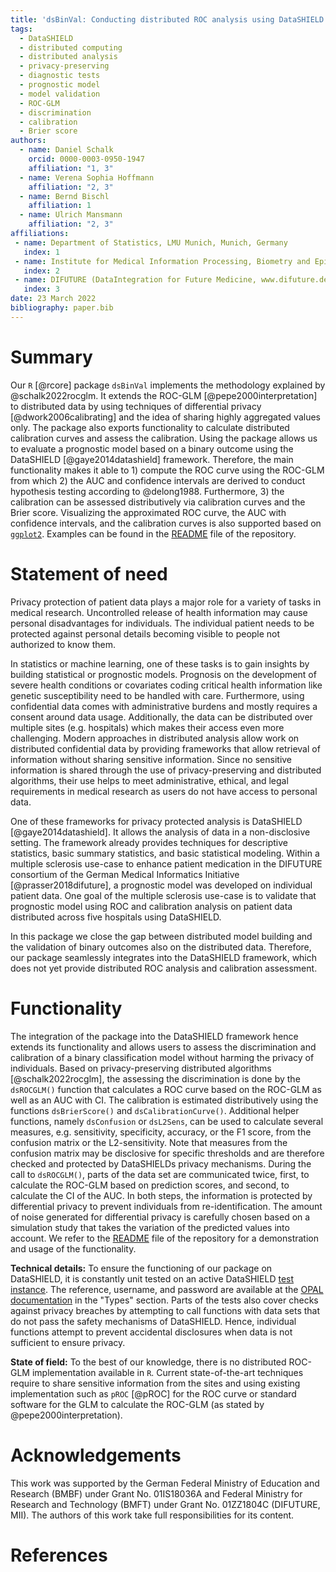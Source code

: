 ```yaml
---
title: 'dsBinVal: Conducting distributed ROC analysis using DataSHIELD'
tags:
  - DataSHIELD
  - distributed computing
  - distributed analysis
  - privacy-preserving
  - diagnostic tests
  - prognostic model
  - model validation
  - ROC-GLM
  - discrimination
  - calibration
  - Brier score
authors:
  - name: Daniel Schalk
    orcid: 0000-0003-0950-1947
    affiliation: "1, 3"
  - name: Verena Sophia Hoffmann
    affiliation: "2, 3"
  - name: Bernd Bischl
    affiliation: 1
  - name: Ulrich Mansmann
    affiliation: "2, 3"
affiliations:
 - name: Department of Statistics, LMU Munich, Munich, Germany
   index: 1
 - name: Institute for Medical Information Processing, Biometry and Epidemiology, LMU Munich, Munich, Germany
   index: 2
 - name: DIFUTURE (DataIntegration for Future Medicine, www.difuture.de), LMU Munich, Munich, Germany
   index: 3
date: 23 March 2022
bibliography: paper.bib
---
```


# Summary

Our `R` [@rcore] package `dsBinVal` implements the methodology explained by @schalk2022rocglm. It extends the ROC-GLM [@pepe2000interpretation] to distributed data by using techniques of differential privacy [@dwork2006calibrating] and the idea of sharing highly aggregated values only. The package also exports functionality to calculate distributed calibration curves and assess the calibration. Using the package allows us to evaluate a prognostic model based on a binary outcome using the DataSHIELD [@gaye2014datashield] framework. Therefore, the main functionality makes it able to 1) compute the ROC curve using the ROC-GLM from which 2) the AUC and confidence intervals are derived to conduct hypothesis testing according to @delong1988. Furthermore, 3) the calibration can be assessed distributively via calibration curves and the Brier score. Visualizing the approximated ROC curve, the AUC with confidence intervals, and the calibration curves is also supported based on [`ggplot2`](https://ggplot2.tidyverse.org/reference/ggplot.html). Examples can be found in the [README](https://github.com/difuture-lmu/dsBinVal) file of the repository.

# Statement of need

Privacy protection of patient data plays a major role for a variety of tasks in medical research. Uncontrolled release of health information may cause personal disadvantages for individuals. The individual patient needs to be protected against personal details becoming visible to people not authorized to know them.

In statistics or machine learning, one of these tasks is to gain insights by building statistical or prognostic models. Prognosis on the development of severe health conditions or covariates coding critical health information like genetic susceptibility need to be handled with care. Furthermore, using confidential data comes with administrative burdens and mostly requires a consent around data usage. Additionally, the data can be distributed over multiple sites (e.g. hospitals) which makes their access even more challenging. Modern approaches in distributed analysis allow work on distributed confidential data by providing frameworks that allow retrieval of information without sharing sensitive information. Since no sensitive information is shared through the use of privacy-preserving and distributed algorithms, their use helps to meet administrative, ethical, and legal requirements in medical research as users do not have access to personal data.

One of these frameworks for privacy protected analysis is DataSHIELD [@gaye2014datashield]. It allows the analysis of data in a non-disclosive setting. The framework already provides techniques for descriptive statistics, basic summary statistics, and basic statistical modeling. Within a multiple sclerosis use-case to enhance patient medication in the DIFUTURE consortium of the German Medical Informatics Initiative [@prasser2018difuture], a prognostic model was developed on individual patient data. One goal of the multiple sclerosis use-case is to validate that prognostic model using ROC and calibration analysis on patient data distributed across five hospitals using DataSHIELD.

In this package we close the gap between distributed model building and the validation of binary outcomes also on the distributed data. Therefore, our package seamlessly integrates into the DataSHIELD framework, which does not yet provide distributed ROC analysis and calibration assessment.

# Functionality

The integration of the package into the DataSHIELD framework hence extends its functionality and allows users to assess the discrimination and calibration of a binary classification model without harming the privacy of individuals. Based on privacy-preserving distributed algorithms [@schalk2022rocglm], the assessing the discrimination is done by the `dsROCGLM()` function that calculates a ROC curve based on the ROC-GLM as well as an AUC with CI. The calibration is estimated distributively using the functions `dsBrierScore()` and `dsCalibrationCurve()`. Additional helper functions, namely `dsConfusion` or `dsL2Sens`, can be used to calculate several measures, e.g. sensitivity, specificity, accuracy, or the F1 score, from the confusion matrix or the L2-sensitivity. Note that measures from the confusion matrix may be disclosive for specific thresholds and are therefore checked and protected by DataSHIELDs privacy mechanisms. During the call to `dsROCGLM()`, parts of the data set are communicated twice, first, to calculate the ROC-GLM based on prediction scores, and second, to calculate the CI of the AUC. In both steps, the information is protected by differential privacy to prevent individuals from re-identification. The amount of noise generated for differential privacy is carefully chosen based on a simulation study that takes the variation of the predicted values into account. We refer to the [README](https://github.com/difuture-lmu/dsBinVal) file of the repository for a demonstration and usage of the functionality.

__Technical details:__ To ensure the functioning of our package on DataSHIELD, it is constantly unit tested on an active DataSHIELD [test instance](opal-demo.obiba.org). The reference, username, and password are available at the [OPAL documentation](opaldoc.obiba.org/en/latest/resources.html) in the "Types" section. Parts of the tests also cover checks against privacy breaches by attempting to call functions with data sets that do not pass the safety mechanisms of DataSHIELD. Hence, individual functions attempt to prevent accidental disclosures when data is not sufficient to ensure privacy.

__State of field:__ To the best of our knowledge, there is no distributed ROC-GLM implementation available in `R`. Current state-of-the-art techniques require to share sensitive information from the sites and using existing implementation such as `pROC` [@pROC] for the ROC curve or standard software for the GLM to calculate the ROC-GLM (as stated by @pepe2000interpretation).

# Acknowledgements

This work was supported by the German Federal Ministry of Education and Research (BMBF)
under Grant No. 01IS18036A and Federal Ministry for Research and Technology (BMFT) under
Grant No. 01ZZ1804C (DIFUTURE, MII). The authors of this work take full responsibilities
for its content.

# References

